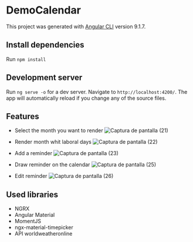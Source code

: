 # DemoCalendar

This project was generated with [Angular CLI](https://github.com/angular/angular-cli) version 9.1.7.

## Install dependencies
Run `npm install`
  

## Development server
Run `ng serve -o` for a dev server. Navigate to `http://localhost:4200/`. The app will automatically reload if you change any of the source files.

## Features
 * Select the month you want to render
![Captura de pantalla (21)](https://user-images.githubusercontent.com/21350667/83992608-7f663200-a916-11ea-8d12-265f0f0c26e9.png)

 * Render month whit laboral days
![Captura de pantalla (22)](https://user-images.githubusercontent.com/21350667/83992643-9ad13d00-a916-11ea-91f4-782da49b4a59.png)

 * Add a reminder
![Captura de pantalla (23)](https://user-images.githubusercontent.com/21350667/83992772-05827880-a917-11ea-8e1f-9aab28cf149c.png)

* Draw reminder on the calendar
![Captura de pantalla (25)](https://user-images.githubusercontent.com/21350667/83992813-35ca1700-a917-11ea-94d2-8709fab9b866.png)

* Edit reminder
![Captura de pantalla (26)](https://user-images.githubusercontent.com/21350667/83992858-4e3a3180-a917-11ea-920a-7d27e998a768.png)

## Used libraries

* NGRX
* Angular Material
* MomentJS
* ngx-material-timepicker
* API worldweatheronline
